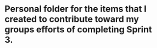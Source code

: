 # Personal folder for the items that I created to contribute toward my groups efforts of completing Sprint 3.
